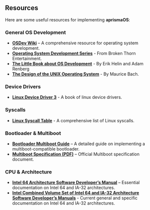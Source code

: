 ## Resources

Here are some useful resources for implementing **aprismaOS**:

### General OS Development
- [**OSDev Wiki**](https://wiki.osdev.org/) – A comprehensive resource for operating system development.
- [**Operating System Development Series**](http://brokenthorn.com/Resources/OSDevIndex.html) - From Broken Thorn Entertainment.
- [**The Little Book about OS Development**](https://littleosbook.github.io/book.pdf) - By Erik Helin and Adam Renberg
- [**The Design of the UNIX Operating System**](https://github.com/jyfc/ebook/tree/master/03_operating_system) - By Maurice Bach.

### Device Drivers
- [**Linux Device Driver 3**](https://lwn.net/Kernel/LDD3/) - A book of linux device drivers.

### Syscalls
- [**Linux Syscall Table**](https://filippo.io/linux-syscall-table/) - A comprehensive list of Linux syscalls.

### Bootloader & Multiboot
- [**Bootloader Multiboot Guide**](https://thejat.in/learn/the-bootloader-multiboot) – A detailed guide on implementing a multiboot-compatible bootloader.
- [**Multiboot Specification (PDF)**](https://nongnu.askapache.com/grub/phcoder/multiboot.pdf) – Official Multiboot specification document.

### CPU & Architecture
- [**Intel 64 Architecture Software Developer’s Manual**](https://www.intel.com/content/dam/www/public/us/en/documents/manuals/64-ia-32-architectures-software-developer-vol-3a-part-1-manual.pdf) – Essential documentation on Intel 64 and IA-32 architectures.
- [**Intel Combined Volume Set of Intel 64 and IA-32 Architecture Software Developer’s Manuals**](https://www.intel.com/content/www/us/en/developer/articles/technical/intel-sdm.html) - Current general and specific documentation on Intel 64 and IA-32 architectures.

